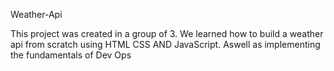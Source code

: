 Weather-Api

This project was created in a group of 3. We learned how to build a weather api from scratch using HTML CSS AND JavaScript. Aswell as implementing the fundamentals of Dev Ops

